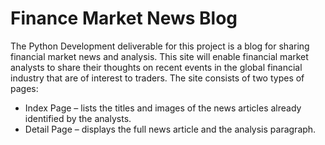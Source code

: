 # Finance Market News Blog

The Python Development deliverable for this project is a blog for sharing financial market news and analysis. This site will enable 
financial market analysts to share their thoughts on recent events in the global financial industry that are of interest to traders. 
The site consists of two types of pages:

  - Index Page – lists the titles and images of the news articles already identified by the analysts.
  - Detail Page – displays the full news article and the analysis paragraph.
